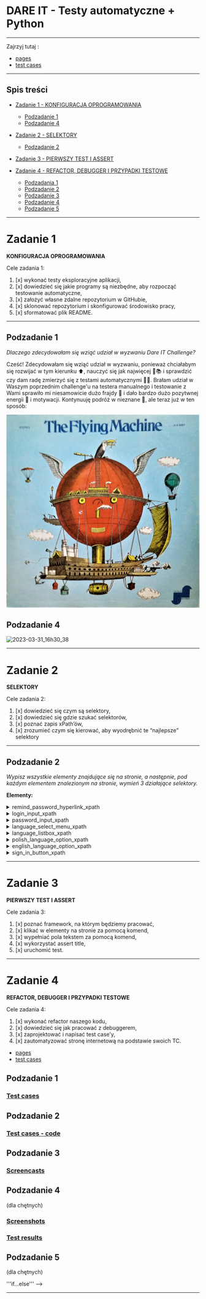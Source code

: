 # DARE IT - Testy automatyczne + Python

---
Zajrzyj tutaj :
- [pages](https://github.com/WikMoz/challenge_automated_testing/tree/main/pages)
- [test cases](https://github.com/WikMoz/challenge_automated_testing/tree/main/test_cases)
---
## Spis treści
* [Zadanie 1 - KONFIGURACJA OPROGRAMOWANIA](#zadanie-1)
  * [Podzadanie 1](#podzadanie-1)
  * [Podzadanie 4](#podzadanie-4)

* [Zadanie 2 - SELEKTORY](#zadanie-2)
  * [Podzadanie 2](#podzadanie-2)
  
* [Zadanie 3 - PIERWSZY TEST I ASSERT](#zadanie-3)
* [Zadanie 4 - REFACTOR, DEBUGGER I PRZYPADKI TESTOWE](#zadanie-4)
  * [Podzadania 1](#podzadanie-1-1)
  * [Podzadanie 2](#podzadanie-2-1)
  * [Podzadanie 3](#podzadanie-3)
  * [Podzadanie 4](#podzadanie-4-1)
  * [Podzadanie 5](#podzadanie-5)
  
--- 

# Zadanie 1 
**KONFIGURACJA OPROGRAMOWANIA**

Cele zadania 1:
1. [x] wykonać testy eksploracyjne aplikacji,
2. [x] dowiedzieć się jakie programy są niezbędne, aby rozpocząć testowanie automatyczne,
3. [x] założyć własne zdalne repozytorium w GitHubie,
4. [x] sklonować repozytorium i skonfigurować środowisko pracy,
5. [x] sformatować plik README.
---
## Podzadanie 1
_Dlaczego zdecydowałam się wziąć udział w wyzwaniu Dare IT Challenge?_

Cześć! Zdecydowałam się wziąć udział w wyzwaniu, ponieważ chciałabym się rozwijać w tym kierunku ⬆️, nauczyć się jak 
najwięcej 🦉📚 i sprawdzić czy dam radę zmierzyć się z testami automatycznymi 🤖🤺.
Brałam udział w Waszym poprzednim challenge'u na testera manualnego i
testowanie z Wami sprawiło mi niesamowicie dużo frajdy 🤸 i dało bardzo dużo pozytwnej energii 🔋 i motywacji. 
Kontynuuję podróż w nieznane 🗽, ale teraz już w ten sposób:

![img_3.png](img_3.png)

## Podzadanie 4
![2023-03-31_16h30_38](https://user-images.githubusercontent.com/122229411/229150021-6541ef57-bbb3-474c-bf86-b2e858834dbe.png)

---
# Zadanie 2
**SELEKTORY**

Cele zadania 2:
1. [x] dowiedzieć się czym są selektory,
2. [x] dowiedzieć się gdzie szukać selektorów,
3. [x] poznać zapis xPath’ów, 
4. [x] zrozumieć czym się kierować, aby wyodrębnić te “najlepsze” selektory
---

## Podzadanie 2
_Wypisz wszystkie elementy znajdujące się na stronie, a następnie, pod każdym elementem znalezionym na stronie, wymień 3 działające selektory._


**Elementy:**

<details>
  <summary>remind_password_hyperlink_xpath</summary>
<p>

- ```//a[@tabindex='-1']```
- ```//a[starts-with(@class,'Mui')]```
- ```//form[@class='jss1']//child::a ```
</p>
</details>

<details>
  <summary>login_input_xpath</summary>
<p>

- ```//input[@id='login']```
- ```//input[@type='text' and @name='login']```
- ```//input[starts-with(@id,'log')] ```
</p>
</details>
<details>
  <summary>password_input_xpath</summary>
<p>

- ```//input[@id='password']```
- ```//form[@class='jss1']//descendant::input[@name='password']```
- ```//input[@type='password']```
</p>
</details>
<details>
  <summary>language_select_menu_xpath</summary>
<p>

- ```//div[@tabindex="0"]```
- ```//*[@id="__next"]/form/div/div[2]/div/div```
- ```//input[@value='en']//preceding-sibling::div```
</p>
</details>
<details>
  <summary>language_listbox_xpath</summary>
<p>

- ```//ul```
- ```//ul[@role='listbox']```
- ```//*[@id="menu-"]/div[3]/ul```
</p>
</details>
<details>
  <summary>polish_language_option_xpath</summary>
<p>

- ```//li[@data-value='pl']```
- ```//ul/li[1] ```
- ```//*[@id="menu-"]/div[3]/ul/li[1]```
</p>
</details>
<details>
  <summary>english_language_option_xpath</summary>
<p>

- ```//ul/li[2]```
- ```//li[contains(@data-value,'en')]```
- ```//li[@role='option']//following-sibling::li```
</p>
</details>

<details>
  <summary>sign_in_button_xpath</summary>
<p>

- ```//button[@type='submit']//child::span[1] ```
- ```//span[text()='Sign in']```
- ```//span[@class='MuiButton-label']```
</p>
</details>

---
# Zadanie 3

**PIERWSZY TEST I ASSERT**

Cele zadania 3:
1. [x] poznać framework, na którym będziemy pracować,
2. [x] klikać w elementy na stronie za pomocą komend,
3. [x] wypełniać pola tekstem za pomocą komend,
4. [x] wykorzystać assert title, 
5. [x] uruchomić test.


---

# Zadanie 4

**REFACTOR, DEBUGGER I PRZYPADKI TESTOWE**

Cele zadania 4:
1. [x] wykonać refactor naszego kodu,
2. [x] dowiedzieć się jak pracować z debuggerem,
3. [x] zaprojektować i napisać test case’y,
4. [x] zautomatyzować stronę internetową na podstawie swoich TC.

- [pages](https://github.com/WikMoz/challenge_automated_testing/tree/main/pages)
- [test cases](https://github.com/WikMoz/challenge_automated_testing/tree/main/test_cases)

## Podzadanie 1
### [Test cases](https://docs.google.com/spreadsheets/d/1SZTZz8OM2_jrhuyFVGiuhYWc3yNVn80e2h4A2Dd-aKg/edit?usp=share_link)

## Podzadanie 2
### [Test cases - code](https://github.com/WikMoz/challenge_automated_testing/tree/main/test_cases)

## Podzadanie 3
### [Screencasts](https://drive.google.com/drive/folders/13-Fy6u7Ag0Q4AnPPLt_SxCRiXCwA51wn?usp=share_link)

## Podzadanie 4 
(dla chętnych)

### [Screenshots](https://github.com/WikMoz/challenge_automated_testing/tree/main/screenshots)
### [Test results](https://github.com/WikMoz/challenge_automated_testing/tree/main/Test%20results)

## Podzadanie 5
(dla chętnych)

'''if...else''' --> 


---
